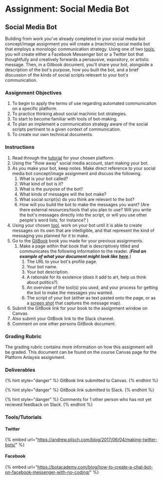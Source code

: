 # Assignment: Social Media Bot

## Social Media Bot 

Building from work you've already completed in your social media bot concept/image assignment you will create a \(machinic\) social media bot that employs a monologic communication strategy. Using one of two [tools](twitterbot.md#tools-tutorials), you will create either a Facebook Messenger bot or a Twitter bot that thoughtfully and creatively forwards a persausive, expository, or artistic message. Then, in a Gitbook document, you'll share your bot, alongside a description of the bot's purpose, how you built the bot, and a brief discussion of the kinds of social scripts relevant to your bot's communication. 

### 

### Assignment Objectives

1. To begin to apply the terms of use regarding automated communicaiton on a specific platform. 
2. To practice thinking about social machinic bot strategies. 
3. To start to become familiar with tools of bot-making. 
4. To plan an implement a communication strategy aware of the social scripts pertinent to a given context of communication. 
5. To create our own technical documents. 

### 

### Instructions

1. Read through the [tutorial](twitterbot.md#tools-tutorials) for your chosen platform. 
2. Using the "thow away" social media account, start making your bot.  
3. As you make your bot, keep notes. Make direct reference to your social media bot concept/image assignment and discuss the following. 
   1. What is your bot called? 
   2. What kind of bot is it?   
   3. What is the purpose of the bot? 
   4. What kinds of messages will the bot make? 
   5. What social script\(s\) do you think are relevant to the bot? 
   6. How will you build the bot to make the messages you want? \(Are there external resources/tools that you plan to use? Will you write the bot's messages directly into the script, or will you use other people's word lists, for instance? \) 
4. Using your chosen [tool](twitterbot.md#tools-tutorials), work on your bot until it is able to create messages on its own that are intelligible, and that represent the kind of messaging you planned for it to make. 
5. Go to the [GitBook](https://www.gitbook.com) book you made for your previous assignments. 
   1. Make a page within that book that is descriptively titled and communicates the following information to the reader. _\(**Find an** **example of what your document might look like**_ [_**here**_](../../../assignment-examples/assignment-examples/example-social-media-bot.md)_.\)_
      1. The URL to your bot's profile page. 
      2. Your bot name. 
      3. Your bot description. 
      4. A rationale for its existence \(does it add to art, help us think about politics?\). 
      5. An overview of the tool\(s\) you used, and your process for getting the bot to make the messages you wanted. 
      6. The script of your bot \(either as text pasted onto the page, or as a [screen shot](https://www.take-a-screenshot.org) that captures the message map\).  
6. Submit the GitBook link for your book to the assignment window on Canvas. 
7. Also submit your GitBook link to the Slack channel. 
8. Comment on one other persons GitBook document. 

### 

### Grading Rubric

The grading rubric contains more information on how this assignment will be graded. This document can be found on the course Canvas page for the Platform Anlaysis assignment. 

### 

### Deliverables

{% hint style="danger" %}
GitBook link submitted to Canvas. 
{% endhint %}

{% hint style="danger" %}
GitBook link submitted to Slack. 
{% endhint %}

{% hint style="danger" %}
Comments for 1 other person who has not yet recieved feedback on Slack. 
{% endhint %}



### Tools/Tutorials

#### Twitter 

{% embed url="https://andrew.pilsch.com/blog/2017/06/04/making-twitter-bots/" %}

#### 

#### Facebook

{% embed url="https://botacademy.com/blog/how-to-create-a-chat-bot-on-facebook-messenger-with-no-coding/" %}



